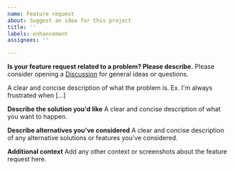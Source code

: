 ```yaml
---
name: Feature request
about: Suggest an idea for this project
title: ''
labels: enhancement
assignees: ''

---
```


**Is your feature request related to a problem? Please describe.**
Please consider opening a [Discussion](https://github.com/open-telemetry/opentelemetry-erlang-contrib/discussions) for general ideas or questions.

A clear and concise description of what the problem is. Ex. I'm always frustrated when [...]

**Describe the solution you'd like**
A clear and concise description of what you want to happen.

**Describe alternatives you've considered**
A clear and concise description of any alternative solutions or features you've considered.

**Additional context**
Add any other context or screenshots about the feature request here.
